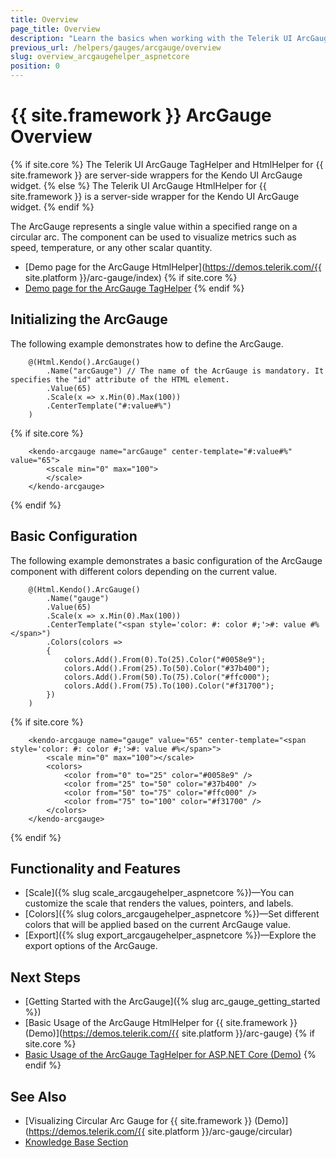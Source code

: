 ```yaml
---
title: Overview
page_title: Overview
description: "Learn the basics when working with the Telerik UI ArcGauge component for {{ site.framework }}."
previous_url: /helpers/gauges/arcgauge/overview
slug: overview_arcgaugehelper_aspnetcore
position: 0
---
```


# {{ site.framework }} ArcGauge Overview

{% if site.core %}
The Telerik UI ArcGauge TagHelper and HtmlHelper for {{ site.framework }} are server-side wrappers for the Kendo UI ArcGauge widget.
{% else %}
The Telerik UI ArcGauge HtmlHelper for {{ site.framework }} is a server-side wrapper for the Kendo UI ArcGauge widget.
{% endif %}

The ArcGauge represents a single value within a specified range on a circular arc. The component can be used to visualize metrics such as speed, temperature, or any other scalar quantity.

* [Demo page for the ArcGauge HtmlHelper](https://demos.telerik.com/{{ site.platform }}/arc-gauge/index)
{% if site.core %}
* [Demo page for the ArcGauge TagHelper](https://demos.telerik.com/aspnet-core/arc-gauge/tag-helper)
{% endif %}

## Initializing the ArcGauge

The following example demonstrates how to define the ArcGauge.

```HtmlHelper
    @(Html.Kendo().ArcGauge()
        .Name("arcGauge") // The name of the AcrGauge is mandatory. It specifies the "id" attribute of the HTML element.
        .Value(65)
        .Scale(x => x.Min(0).Max(100))
        .CenterTemplate("#:value#%")
    )
```
{% if site.core %}
```TagHelper
    <kendo-arcgauge name="arcGauge" center-template="#:value#%" value="65">
        <scale min="0" max="100">
        </scale>
    </kendo-arcgauge>
```
{% endif %}

## Basic Configuration

The following example demonstrates a basic configuration of the ArcGauge component with  different colors depending on the current value.

```HtmlHelper
    @(Html.Kendo().ArcGauge()
        .Name("gauge")
        .Value(65)
        .Scale(x => x.Min(0).Max(100))
        .CenterTemplate("<span style='color: #: color #;'>#: value #%</span>")
        .Colors(colors =>
        {
            colors.Add().From(0).To(25).Color("#0058e9");
            colors.Add().From(25).To(50).Color("#37b400");
            colors.Add().From(50).To(75).Color("#ffc000");
            colors.Add().From(75).To(100).Color("#f31700");
        })
    )
```
{% if site.core %}
```TagHelper
    <kendo-arcgauge name="gauge" value="65" center-template="<span style='color: #: color #;'>#: value #%</span>">
        <scale min="0" max="100"></scale>
        <colors>
            <color from="0" to="25" color="#0058e9" />
            <color from="25" to="50" color="#37b400" />
            <color from="50" to="75" color="#ffc000" />
            <color from="75" to="100" color="#f31700" />
        </colors>
    </kendo-arcgauge>
```
{% endif %}

## Functionality and Features

* [Scale]({% slug scale_arcgaugehelper_aspnetcore %})&mdash;You can customize the scale that renders the values, pointers, and labels.
* [Colors]({% slug colors_arcgaugehelper_aspnetcore %})&mdash;Set different colors that will be applied based on the current ArcGauge value.
* [Export]({% slug export_arcgaugehelper_aspnetcore %})&mdash;Explore the export options of the ArcGauge.

## Next Steps

* [Getting Started with the ArcGauge]({% slug arc_gauge_getting_started %})
* [Basic Usage of the ArcGauge HtmlHelper for {{ site.framework }} (Demo)](https://demos.telerik.com/{{ site.platform }}/arc-gauge)
{% if site.core %}
* [Basic Usage of the ArcGauge TagHelper for ASP.NET Core (Demo)](https://demos.telerik.com/aspnet-core/arc-gauge/tag-helper)
{% endif %}

## See Also

* [Visualizing Circular Arc Gauge for {{ site.framework }} (Demo)](https://demos.telerik.com/{{ site.platform }}/arc-gauge/circular)
* [Knowledge Base Section](/knowledge-base)